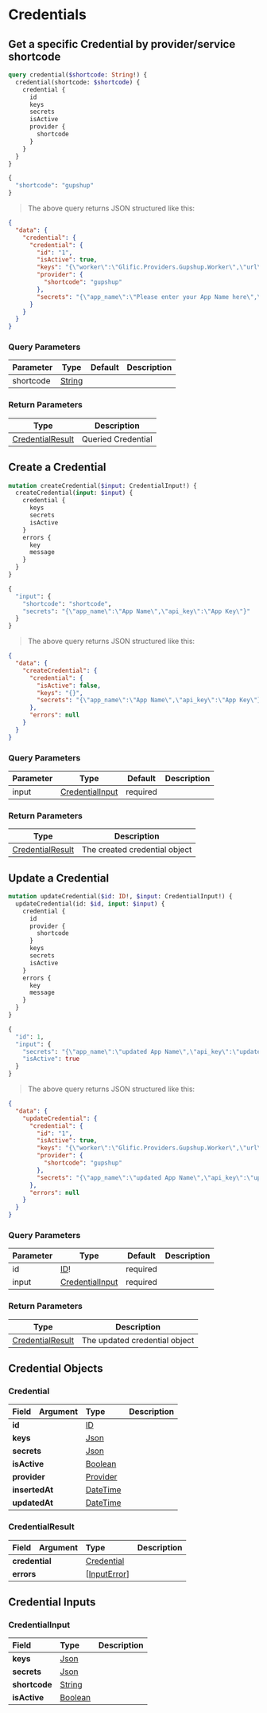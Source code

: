 # Credentials

## Get a specific Credential by provider/service shortcode

```graphql
query credential($shortcode: String!) {
  credential(shortcode: $shortcode) {
    credential {
      id
      keys
      secrets
      isActive
      provider {
        shortcode
      }
    }
  }
}

{
  "shortcode": "gupshup"
}
```

> The above query returns JSON structured like this:

```json
{
  "data": {
    "credential": {
      "credential": {
        "id": "1",
        "isActive": true,
        "keys": "{\"worker\":\"Glific.Providers.Gupshup.Worker\",\"url\":\"https://gupshup.io/\",\"handler\":\"Glific.Providers.Gupshup.Message\"}",
        "provider": {
          "shortcode": "gupshup"
        },
        "secrets": "{\"app_name\":\"Please enter your App Name here\",\"api_key\":\"Please enter your key here\"}"
      }
    }
  }
}
```

### Query Parameters

Parameter | Type | Default | Description
--------- | ---- | ------- | -----------
shortcode | <a href="#string">String</a> ||

### Return Parameters
Type | Description
| ---- | -----------
<a href="#credentialresult">CredentialResult</a> | Queried Credential

## Create a Credential

```graphql
mutation createCredential($input: CredentialInput!) {
  createCredential(input: $input) {
    credential {
      keys
      secrets
      isActive
    }
    errors {
      key
      message
    }
  }
}

{
  "input": {
    "shortcode": "shortcode",
    "secrets": "{\"app_name\":\"App Name\",\"api_key\":\"App Key\"}"
  }
}
```

> The above query returns JSON structured like this:

```json
{
  "data": {
    "createCredential": {
      "credential": {
        "isActive": false,
        "keys": "{}",
        "secrets": "{\"app_name\":\"App Name\",\"api_key\":\"App Key\"}"
      },
      "errors": null
    }
  }
}
```

### Query Parameters

Parameter | Type | Default | Description
--------- | ---- | ------- | -----------
input | <a href="#credentialinput">CredentialInput</a> | required ||

### Return Parameters
Type | Description
| ---- | -----------
<a href="#credentialresult">CredentialResult</a> | The created credential object

## Update a Credential

```graphql
mutation updateCredential($id: ID!, $input: CredentialInput!) {
  updateCredential(id: $id, input: $input) {
    credential {
      id
      provider {
        shortcode
      }
      keys
      secrets
      isActive
    }
    errors {
      key
      message
    }
  }
}

{
  "id": 1,
  "input": {
    "secrets": "{\"app_name\":\"updated App Name\",\"api_key\":\"updated app key\"}",
    "isActive": true
  }
}
```

> The above query returns JSON structured like this:

```json
{
  "data": {
    "updateCredential": {
      "credential": {
        "id": "1",
        "isActive": true,
        "keys": "{\"worker\":\"Glific.Providers.Gupshup.Worker\",\"url\":\"https://gupshup.io/\",\"handler\":\"Glific.Providers.Gupshup.Message\"}",
        "provider": {
          "shortcode": "gupshup"
        },
        "secrets": "{\"app_name\":\"updated App Name\",\"api_key\":\"updated app key\"}"
      },
      "errors": null
    }
  }
}
```

### Query Parameters

Parameter | Type | Default | Description
--------- | ---- | ------- | -----------
id | <a href="#id">ID</a>! | required ||
input | <a href="#credentialinput">CredentialInput</a> | required ||

### Return Parameters
Type | Description
| ---- | -----------
<a href="#credentialresult">CredentialResult</a> | The updated credential object


## Credential Objects

### Credential

<table>
<thead>
<tr>
<th align="left">Field</th>
<th align="right">Argument</th>
<th align="left">Type</th>
<th align="left">Description</th>
</tr>
</thead>
<tbody>
<tr>
<td colspan="2" valign="top"><strong>id</strong></td>
<td valign="top"><a href="#id">ID</a></td>
<td></td>
</tr>
<tr>
<td colspan="2" valign="top"><strong>keys</strong></td>
<td valign="top"><a href="#json">Json</a></td>
<td></td>
</tr>
<tr>
<td colspan="2" valign="top"><strong>secrets</strong></td>
<td valign="top"><a href="#json">Json</a></td>
<td></td>
</tr>
<tr>
<td colspan="2" valign="top"><strong>isActive</strong></td>
<td valign="top"><a href="#boolean">Boolean</a></td>
<td></td>
</tr>
<tr>
<td colspan="2" valign="top"><strong>provider</strong></td>
<td valign="top"><a href="#provider">Provider</a></td>
<td></td>
</tr>
<tr>
<td colspan="2" valign="top"><strong>insertedAt</strong></td>
<td valign="top"><a href="#datetime">DateTime</a></td>
<td></td>
</tr>
<tr>
<td colspan="2" valign="top"><strong>updatedAt</strong></td>
<td valign="top"><a href="#datetime">DateTime</a></td>
<td></td>
</tr>
</tbody>
</table>

### CredentialResult

<table>
<thead>
<tr>
<th align="left">Field</th>
<th align="right">Argument</th>
<th align="left">Type</th>
<th align="left">Description</th>
</tr>
</thead>
<tbody>
<tr>
<td colspan="2" valign="top"><strong>credential</strong></td>
<td valign="top"><a href="#credential">Credential</a></td>
<td></td>
</tr>
<tr>
<td colspan="2" valign="top"><strong>errors</strong></td>
<td valign="top">[<a href="#inputerror">InputError</a>]</td>
<td></td>
</tr>
</tbody>
</table>

## Credential Inputs ##

### CredentialInput

<table>
<thead>
<tr>
<th colspan="2" align="left">Field</th>
<th align="left">Type</th>
<th align="left">Description</th>
</tr>
</thead>
<tbody>
<tr>
<td colspan="2" valign="top"><strong>keys</strong></td>
<td valign="top"><a href="#json">Json</a></td>
<td></td>
</tr>
<tr>
<td colspan="2" valign="top"><strong>secrets</strong></td>
<td valign="top"><a href="#json">Json</a></td>
<td></td>
</tr>
<tr>
<td colspan="2" valign="top"><strong>shortcode</strong></td>
<td valign="top"><a href="#string">String</a></td>
<td></td>
</tr>
<tr>
<td colspan="2" valign="top"><strong>isActive</strong></td>
<td valign="top"><a href="#boolean">Boolean</a></td>
<td></td>
</tr>
</tbody>
</table>
